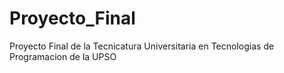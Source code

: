 # Proyecto_Final
Proyecto Final de la Tecnicatura Universitaria en Tecnologias de Programacion de la UPSO
